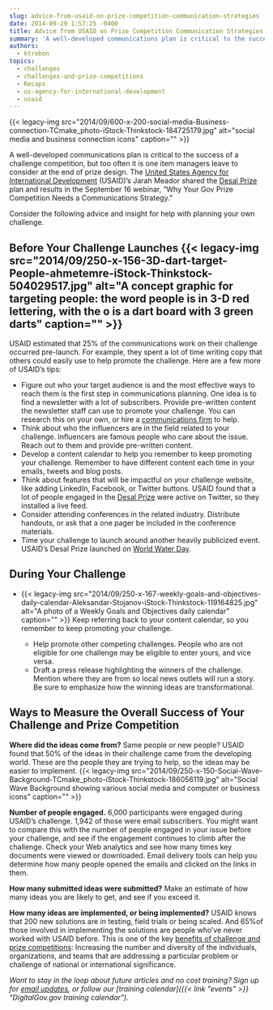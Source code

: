 ```yaml
---
slug: advice-from-usaid-on-prize-competition-communication-strategies
date: 2014-09-29 1:57:25 -0400
title: Advice from USAID on Prize Competition Communication Strategies
summary: 'A well-developed communications plan is critical to the success of a challenge competition, but too often it is one item managers leave to consider at the end of prize design. The United States Agency for International Development (USAID)’s Jarah Meador shared the Desal Prize plan and results in the September 16 webinar, &ldquo;Why Your Gov'
authors:
  - ktrebon
topics:
  - challenges
  - challenges-and-prize-competitions
  - Recaps
  - us-agency-for-international-development
  - usaid
---
```


{{< legacy-img src="2014/09/600-x-200-social-media-Business-connection-TCmake_photo-iStock-Thinkstock-184725179.jpg" alt="social media and business connection icons" caption="" >}} 

A well-developed communications plan is critical to the success of a challenge competition, but too often it is one item managers leave to consider at the end of prize design. The [United States Agency for International Development](http://www.usaid.gov/) (USAID)’s Jarah Meador shared the [Desal Prize](http://www.securingwaterforfood.org/the-desal-prize/) plan and results in the September 16 webinar, “Why Your Gov Prize Competition Needs a Communications Strategy.”

Consider the following advice and insight for help with planning your own challenge.

## Before Your Challenge Launches {{< legacy-img src="2014/09/250-x-156-3D-dart-target-People-ahmetemre-iStock-Thinkstock-504029517.jpg" alt="A concept graphic for targeting people: the word people is in 3-D red lettering, with the o is a dart board with 3 green darts" caption="" >}} 

USAID estimated that 25% of the communications work on their challenge occurred pre-launch. For example, they spent a lot of time writing copy that others could easily use to help promote the challenge. Here are a few more of USAID&#8217;s tips:

  * Figure out who your target audience is and the most effective ways to reach them is the first step in communications planning. One idea is to find a newsletter with a lot of subscribers. Provide pre-written content the newsletter staff can use to promote your challenge. You can research this on your own, or hire a [communications firm](http://www.gsaelibrary.gsa.gov/ElibMain/sinDetails.do?scheduleNumber=541&specialItemNumber=541+4G&executeQuery=YES "Link to GSA Schedule 541 4G for Challenge and Competition Services ") to help.
  * Think about who the influencers are in the field related to your challenge. Influencers are famous people who care about the issue. Reach out to them and provide pre-written content.
  * Develop a content calendar to help you remember to keep promoting your challenge. Remember to have different content each time in your emails, tweets and blog posts.
  * Think about features that will be impactful on your challenge website, like adding LinkedIn, Facebook, or Twitter buttons. USAID found that a lot of people engaged in the [Desal Prize](http://www.securingwaterforfood.org/the-desal-prize/ "Link to Desalinization (Desal) Prize website") were active on Twitter, so they installed a live feed.
  * Consider attending conferences in the related industry. Distribute handouts, or ask that a one pager be included in the conference materials.
  * Time your challenge to launch around another heavily publicized event. USAID&#8217;s Desal Prize launched on [World Water Day](http://www.unwater.org/worldwaterday).

## During Your Challenge

  * {{< legacy-img src="2014/09/250-x-167-weekly-goals-and-objectives-daily-calendar-Aleksandar-Stojanov-iStock-Thinkstock-119164825.jpg" alt="A photo of a Weekly Goals and Objectives daily calendar" caption="" >}} 
    Keep referring back to your content calendar, so you remember to keep promoting your challenge.</li> 
    
      * Help promote other competing challenges. People who are not eligible for one challenge may be eligible to enter yours, and vice versa.
      * Draft a press release highlighting the winners of the challenge. Mention where they are from so local news outlets will run a story. Be sure to emphasize how the winning ideas are transformational.</ul> 
    
    ## Ways to Measure the Overall Success of Your Challenge and Prize Competition
    
    **Where did the ideas come from?** Same people or new people? USAID found that 50% of the ideas in their challenge came from the developing world. These are the people they are trying to help, so the ideas may be easier to implement. {{< legacy-img src="2014/09/250-x-150-Social-Wave-Background-TCmake_photo-iStock-Thinkstock-186056119.jpg" alt="Social Wave Background showing various social media and computer or business icons" caption="" >}} 
    
    **Number of people engaged.** 6,000 participants were engaged during USAID&#8217;s challenge. 1,942 of those were email subscribers. You might want to compare this with the number of people engaged in your issue before your challenge, and see if the engagement continues to climb after the challenge. Check your Web analytics and see how many times key documents were viewed or downloaded. Email delivery tools can help you determine how many people opened the emails and clicked on the links in them.
    
    **How many submitted ideas were submitted?** Make an estimate of how many ideas you are likely to get, and see if you exceed it.
    
    **How many ideas are implemented, or being implemented?** USAID knows that 200 new solutions are in testing, field trials or being scaled. And 65%of those involved in implementing the solutions are people who&#8217;ve never worked with USAID before. This is one of the key [benefits of challenge and prize competitions](http://www.whitehouse.gov/sites/default/files/omb/assets/memoranda_2010/m10-11.pdf): Increasing the number and diversity of the individuals, organizations, and teams that are addressing a particular problem or challenge of national or international significance.
    
    _Want to stay in the loop about future articles and no cost training? Sign up for [email updates](https://public.govdelivery.com/accounts/USHOWTO/subscriber/new?preferences=true#tab1 "Sign up for DigitalGov.gov email updates"), or follow our [training calendar]({{< link "events" >}} "DigitalGov.gov training calendar")._